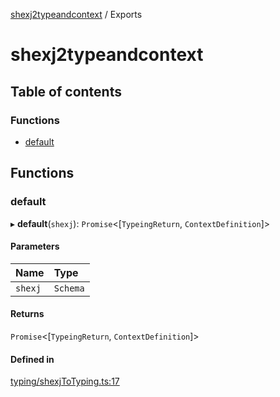 [shexj2typeandcontext](README.md) / Exports

# shexj2typeandcontext

## Table of contents

### Functions

- [default](modules.md#default)

## Functions

### default

▸ **default**(`shexj`): `Promise`<[`TypeingReturn`, `ContextDefinition`]\>

#### Parameters

| Name | Type |
| :------ | :------ |
| `shexj` | `Schema` |

#### Returns

`Promise`<[`TypeingReturn`, `ContextDefinition`]\>

#### Defined in

[typing/shexjToTyping.ts:17](https://github.com/o-development/shexj2typeandcontext/blob/0c47f89/lib/typing/shexjToTyping.ts#L17)
